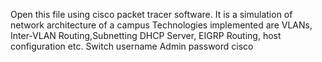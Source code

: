 Open this file using cisco packet tracer software.
It is a simulation of network architecture of a campus
Technologies implemented are VLANs, Inter-VLAN Routing,Subnetting
DHCP Server, EIGRP Routing, host configuration etc.
Switch username Admin password cisco
